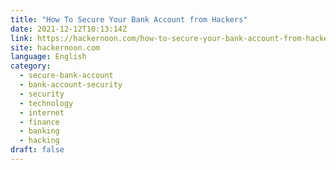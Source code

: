 ```yaml
---
title: "How To Secure Your Bank Account from Hackers"
date: 2021-12-12T10:13:14Z
link: https://hackernoon.com/how-to-secure-your-bank-account-from-hackers?source=rss&utm_medium=RSS&utm_source=news.12bit.vn
site: hackernoon.com
language: English
category:
  - secure-bank-account
  - bank-account-security
  - security
  - technology
  - internet
  - finance
  - banking
  - hacking
draft: false
---
```

